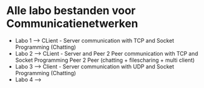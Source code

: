  # Alle labo bestanden voor Communicatienetwerken
  - Labo 1 --> CLient - Server communication with TCP and Socket Programming (Chatting)
  - Labo 2 --> CLient - Server and Peer 2 Peer communication with TCP and Socket Programming Peer 2 Peer (chatting + filescharing + multi client)
  - Labo 3 --> Client - Server communication with UDP and Socket Programming (Chatting)
  - Labo 4 -->
